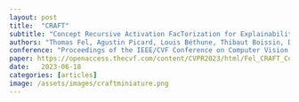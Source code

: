 ```yaml
---
layout: post
title:  "CRAFT"
subtitle: "Concept Recursive Activation FacTorization for Explainability"
authors: "Thomas Fel, Agustin Picard, Louis Béthune, Thibaut Boissin, David Vigouroux, Julien Colin, Rémi Cadène, Thomas Serre"
conference: "Proceedings of the IEEE/CVF Conference on Computer Vision and Pattern Recognition (CVPR), 2023"
paper: https://openaccess.thecvf.com/content/CVPR2023/html/Fel_CRAFT_Concept_Recursive_Activation_FacTorization_for_Explainability_CVPR_2023_paper.html
date:   2023-06-18
categories: [articles]
image: /assets/images/craftminiature.png
---
```

